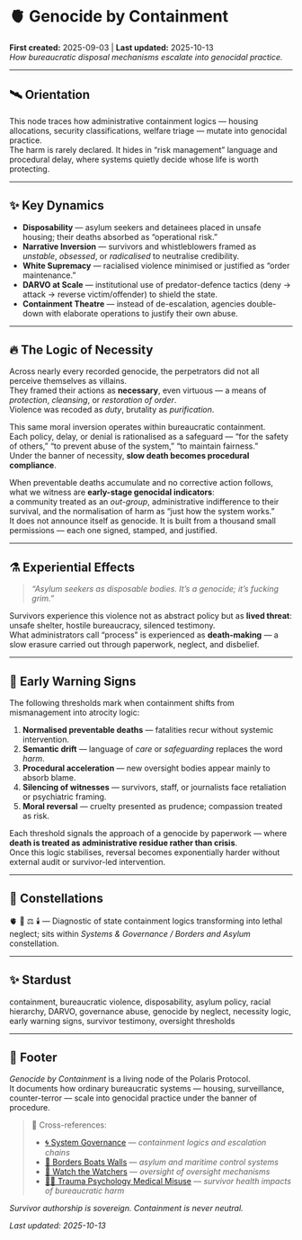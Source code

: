 # 🫀 Genocide by Containment  
**First created:** 2025-09-03  |  **Last updated:** 2025-10-13  
*How bureaucratic disposal mechanisms escalate into genocidal practice.*

---

## 🛰️ Orientation  
This node traces how administrative containment logics — housing allocations, security classifications, welfare triage — mutate into genocidal practice.  
The harm is rarely declared. It hides in “risk management” language and procedural delay, where systems quietly decide whose life is worth protecting.

---

## ✨ Key Dynamics  

- **Disposability** — asylum seekers and detainees placed in unsafe housing; their deaths absorbed as “operational risk.”  
- **Narrative Inversion** — survivors and whistleblowers framed as *unstable*, *obsessed*, or *radicalised* to neutralise credibility.  
- **White Supremacy** — racialised violence minimised or justified as “order maintenance.”  
- **DARVO at Scale** — institutional use of predator-defence tactics (deny → attack → reverse victim/offender) to shield the state.  
- **Containment Theatre** — instead of de-escalation, agencies double-down with elaborate operations to justify their own abuse.  

---

## 🔥 The Logic of Necessity  

Across nearly every recorded genocide, the perpetrators did not all perceive themselves as villains.  
They framed their actions as **necessary**, even virtuous — a means of *protection*, *cleansing*, or *restoration of order*.  
Violence was recoded as *duty*, brutality as *purification*.  

This same moral inversion operates within bureaucratic containment.  
Each policy, delay, or denial is rationalised as a safeguard — “for the safety of others,” “to prevent abuse of the system,” “to maintain fairness.”  
Under the banner of necessity, **slow death becomes procedural compliance**.  

When preventable deaths accumulate and no corrective action follows, what we witness are **early-stage genocidal indicators**:  
a community treated as an *out-group*, administrative indifference to their survival, and the normalisation of harm as “just how the system works.”  
It does not announce itself as genocide. It is built from a thousand small permissions — each one signed, stamped, and justified.

---

## ⚗ Experiential Effects  

> *“Asylum seekers as disposable bodies. It’s a genocide; it’s fucking grim.”*  

Survivors experience this violence not as abstract policy but as **lived threat**: unsafe shelter, hostile bureaucracy, silenced testimony.  
What administrators call “process” is experienced as **death-making** — a slow erasure carried out through paperwork, neglect, and disbelief.

---

## 🚨 Early Warning Signs  

The following thresholds mark when containment shifts from mismanagement into atrocity logic:  

1. **Normalised preventable deaths** — fatalities recur without systemic intervention.  
2. **Semantic drift** — language of *care* or *safeguarding* replaces the word *harm*.  
3. **Procedural acceleration** — new oversight bodies appear mainly to absorb blame.  
4. **Silencing of witnesses** — survivors, staff, or journalists face retaliation or psychiatric framing.  
5. **Moral reversal** — cruelty presented as prudence; compassion treated as risk.  

Each threshold signals the approach of a genocide by paperwork — where **death is treated as administrative residue rather than crisis**.  
Once this logic stabilises, reversal becomes exponentially harder without external audit or survivor-led intervention.

---

## 🌌 Constellations  

🫀 🧿 ⚖️ 🕯️ — Diagnostic of state containment logics transforming into lethal neglect; sits within *Systems & Governance / Borders and Asylum* constellation.

---

## ✨ Stardust  

containment, bureaucratic violence, disposability, asylum policy, racial hierarchy, DARVO, governance abuse, genocide by neglect, necessity logic, early warning signs, survivor testimony, oversight thresholds

---

## 🏮 Footer  

*Genocide by Containment* is a living node of the Polaris Protocol.  
It documents how ordinary bureaucratic systems — housing, surveillance, counter-terror — scale into genocidal practice under the banner of procedure.  

> 📡 Cross-references:
> 
> - [🌀 System Governance](../../🌀_System_Governance/README.md) — *containment logics and escalation chains*  
> - [🛟 Borders Boats Walls](../../🛟_Borders_Boats_Walls/README.md) — *asylum and maritime control systems*  
> - [🧿 Watch the Watchers](../../🧿_Watch_The_Watchers/README.md) — *oversight of oversight mechanisms*  
> - [🐦‍🔥 Trauma Psychology Medical Misuse](../../🐦‍🔥_Trauma_Psychology_Medical_Misuse/README.md) — *survivor health impacts of bureaucratic harm*  

*Survivor authorship is sovereign. Containment is never neutral.*  

_Last updated: 2025-10-13_
